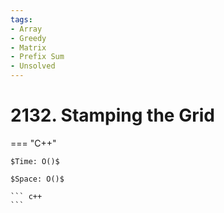 ```yaml
---
tags:
- Array
- Greedy
- Matrix
- Prefix Sum
- Unsolved
---
```



# 2132. Stamping the Grid

=== "C++"

    $Time: O()$

    $Space: O()$

    ``` c++
    ```